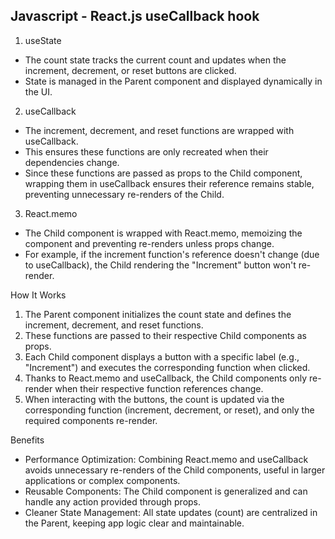 ## Javascript - React.js useCallback hook

1. useState
- The count state tracks the current count and updates when the increment, decrement, or reset buttons are clicked.
- State is managed in the Parent component and displayed dynamically in the UI.

2. useCallback
- The increment, decrement, and reset functions are wrapped with useCallback.
- This ensures these functions are only recreated when their dependencies change.
- Since these functions are passed as props to the Child component, wrapping them in useCallback ensures their reference remains stable, preventing unnecessary re-renders of the Child.

3. React.memo
- The Child component is wrapped with React.memo, memoizing the component and preventing re-renders unless props change.
- For example, if the increment function's reference doesn't change (due to useCallback), the Child rendering the "Increment" button won't re-render.

How It Works
1. The Parent component initializes the count state and defines the increment, decrement, and reset functions.
2. These functions are passed to their respective Child components as props.
3. Each Child component displays a button with a specific label (e.g., "Increment") and executes the corresponding function when clicked.
4. Thanks to React.memo and useCallback, the Child components only re-render when their respective function references change.
5. When interacting with the buttons, the count is updated via the corresponding function (increment, decrement, or reset), and only the required components re-render.

Benefits
- Performance Optimization: Combining React.memo and useCallback avoids unnecessary re-renders of the Child components, useful in larger applications or complex components.
- Reusable Components: The Child component is generalized and can handle any action provided through props.
- Cleaner State Management: All state updates (count) are centralized in the Parent, keeping app logic clear and maintainable.

